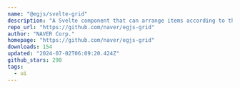 ```yaml
---
name: "@egjs/svelte-grid"
description: "A Svelte component that can arrange items according to the type of grids"
repo_url: "https://github.com/naver/egjs-grid"
author: "NAVER Corp."
homepage: "https://github.com/naver/egjs-grid"
downloads: 154
updated: "2024-07-02T06:09:20.424Z"
github_stars: 290
tags: 
  - ui
---
```


